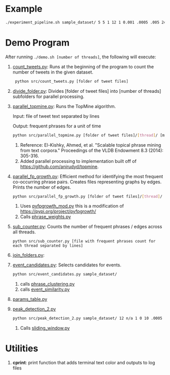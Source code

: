 
# Example

```bash
./experiment_pipeline.sh sample_dataset/ 5 5 1 12 1 0.001 .0005 .005 24hr n/a 0 1 24hr 10 2 exp5_sw1 0 logs/demo_report.log 5
```

# Demo Program

After running ```./demo.sh [number of threads]```, the following will execute:

1. [count_tweets.py](./src/count_tweets.py): Runs at the beginning of the program to count the number of tweets in the given dataset.
   ```bash
    python src/count_tweets.py [folder of tweet files]
    ```
2. [divide_folder.py](./src/divide_folder.py): Divides [folder of tweet files] into [number of threads] subfolders for parallel processing.
3. [parallel_topmine.py](./src/parallel_topmine.py): Runs the TopMine algorithm. 
    
    Input: file of tweet text separated by lines 
    
    Output: frequent phrases for a unit of time
    ```bash
    python src/parallel_topmine.py [folder of tweet files]/[thread]/ [minimum support] [num topics] [phrase size] [alpha] [output folder name] [(optional) stopwords file idx]
    ```
    1. Reference: El-Kishky, Ahmed, et al. "Scalable topical phrase mining from text corpora." Proceedings of the VLDB Endowment 8.3 (2014): 305-316. 
    2. Added parallel processing to implementation built off of https://github.com/anirudyd/topmine.
4. [parallel_fp_growth.py](./src/parallel_fp_growth.py): Efficient method for identifying the most frequent co-occurring phrase pairs. Creates files representing graphs by edges. Prints the number of edges.

    ```bash
    python src/parallel_fp_growth.py [folder of tweet files]/[thread]/ [minimum support]
    ```
    1. Uses [pyfpgrowth_mod.py](./src/pyfpgrowth_mod.py) this is a modification of https://pypi.org/project/pyfpgrowth/
    2. Calls [phrase_weights.py](./src/phrase_weights.py)
5. [sub_counter.py](./src/sub_counter.py): Counts the number of frequent phrases / edges across all threads.
    ```
    python src/sub_counter.py [file with frequent phrases count for each thread separated by lines]
    ```
6. [join_folders.py](./src/join_folders.py):
5. [event_candidates.py](./src/event_candidates.py): Selects candidates for events.
    ```bash
    python src/event_candidates.py sample_dataset/
    ```
    1. calls [phrase_clustering.py](./src/phrase_clustering.py)
    2. calls [event_similarity.py](./src/event_similarity.py)
6. [params_table.py](./src/params_table.py)
7. [peak_detection_2.py](./src/peak_detection_2.py)
    ```bash
    python src/peak_detection_2.py sample_dataset/ 12 n/a 1 0 10 .0005 .005
    ```
    1. Calls [sliding_window.py](./src/sliding_window.py)




[](./src/latex_table.py)
[](./src/parallel_fp_growth.py)


[](./src/phrase_clustering.py)



[](./src/utilities.py)

# Utilities

[](./src/utilities.py)
1. **cprint**: print function that adds terminal text color and outputs to log files
